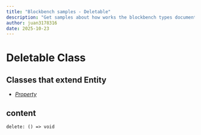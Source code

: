 ```yaml
---
title: "Blockbench samples - Deletable"
description: "Get samples about how works the blockbench types documentation"
author: juan3178316
date: 2025-10-23
---
```


# Deletable Class

## Classes that extend Entity

+ [_Property_](property.md)

## content

`delete: () => void`